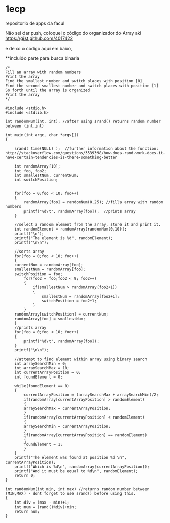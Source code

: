 1ecp
====

repositorio de apps da facul

Não sei dar push, coloquei o código do organizador do Array aki https://gist.github.com/4017422

e deixo o código aqui em baixo, 

**incluido parte para busca binaria












	/*
	Fill an array with random numbers
	Print the array
	Find the smallest number and switch places with position [0]
	Find the second smallest number and switch places with position [1]
	So forth until the array is organized
	Print the array
	*/

	#include <stdio.h>
	#include <stdlib.h>

	int randomNum(int, int); //after using srand() returns random number between (int,int)

	int main(int argc, char *argv[])
	{

		srand( time(NULL) );  //further information about the function:	http://stackoverflow.com/questions/3539398/how-does-rand-work-does-it-have-certain-tendencies-is-there-something-better
		
		int randomArray[10];
		int foo, foo2;
		int smallestNum, currentNum;
		int switchPosition;
		
		
		for(foo = 0;foo < 10; foo++)
		{
			randomArray[foo] = randomNum(0,25); //fills array with random numbers
			printf("%d\t", randomArray[foo]);  //prints array 
		}
		
		//select a random element from the array, store it and print it. 
		int randomElement = randomArray[randomNum(0,10)];
		printf("\n");
		printf("The element is %d", randomElement);
		printf("\n\n");
		
		//sorts array
		for(foo = 0;foo < 10; foo++) 
		{
		currentNum = randomArray[foo];
		smallestNum = randomArray[foo];
		switchPosition = foo;
			for(foo2 = foo;foo2 < 9; foo2++)
			{
				if(smallestNum > randomArray[foo2+1])
				{
					smallestNum = randomArray[foo2+1];
					switchPosition = foo2+1;
				}
			}
		randomArray[switchPosition] = currentNum;
		randomArray[foo] = smallestNum;
		}
		//prints array 
		for(foo = 0;foo < 10; foo++)
		{
			printf("%d\t", randomArray[foo]);  
		}
		printf("\n\n");
		
		//attempt to find element within array using binary search
		int arraySearchMin = 0;
		int arraySearchMax = 10;
		int currentArrayPosition = 0;
		int foundElement = 0;
		
		while(foundElement == 0)
		{
			currentArrayPosition = (arraySearchMax + arraySearchMin)/2;
			if(randomArray[currentArrayPosition] > randomElement)
			{
			arraySearchMax = currentArrayPosition;
			}
			if(randomArray[currentArrayPosition] < randomElement)
			{
			arraySearchMin = currentArrayPosition;
			}
			if(randomArray[currentArrayPosition] == randomElement)
			{
			foundElement = 1;
			}
		}
		printf("The element was found at position %d \n", currentArrayPosition);
		printf("Which is %d\n", randomArray[currentArrayPosition]);
		printf("And it must be equal to %d\n", randomElement);
		return 0;
	}

	int randomNum(int min, int max) //returns random number between (MIN,MAX) - dont forget to use srand() before using this. 
	{     
		int div = (max - min)+1;
		int num = (rand()%div)+min;  
		return num;  
	}


